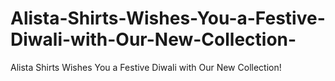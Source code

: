 # Alista-Shirts-Wishes-You-a-Festive-Diwali-with-Our-New-Collection-
Alista Shirts Wishes You a Festive Diwali with Our New Collection!
